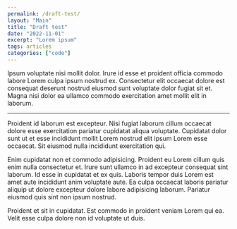 ```yaml
---
permalink: /draft-test/
layout: "Main"
title: "Draft test"
date: "2022-11-01"
excerpt: "Lorem ipsum"
tags: articles
categories: ["code"]
---
```


Ipsum voluptate nisi mollit dolor. Irure id esse et proident officia commodo labore Lorem culpa ipsum nostrud ex. Consectetur elit occaecat dolore est consequat deserunt nostrud eiusmod sunt voluptate dolor fugiat sit et. Magna nisi dolor ea ullamco commodo exercitation amet mollit elit in laborum.

---

Proident id laborum est excepteur. Nisi fugiat laborum cillum occaecat dolore esse exercitation pariatur cupidatat aliqua voluptate. Cupidatat dolor sunt ut et esse incididunt mollit Lorem nostrud elit ipsum Lorem esse occaecat. Sit eiusmod nulla incididunt exercitation qui.

Enim cupidatat non et commodo adipisicing. Proident eu Lorem cillum quis enim nulla consectetur et. Irure sunt ullamco in ad excepteur consequat sint laborum. Id esse in cupidatat et ex quis. Laboris tempor duis Lorem est amet aute incididunt anim voluptate aute. Ea culpa occaecat laboris pariatur aliquip ut dolore excepteur dolore labore adipisicing laborum. Pariatur eiusmod quis sint non ipsum nostrud.

Proident et sit in cupidatat. Est commodo in proident veniam Lorem qui ea. Velit esse culpa dolore non id voluptate ut duis.
